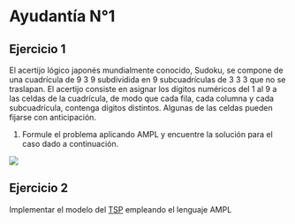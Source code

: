 # Ayudantía N°1
## Ejercicio 1
El acertijo lógico japonés mundialmente conocido, Sudoku, se compone de una cuadrícula de 9 3 9 subdividida en 9 subcuadrículas de 3 3 3 que no se traslapan. El acertijo consiste en asignar los dígitos numéricos del 1 al 9 a las celdas de la cuadrícula, de modo que cada fila, cada columna y cada subcuadrícula, contenga dígitos distintos. Algunas de las celdas pueden fijarse con anticipación.

1. Formule el problema aplicando AMPL y encuentre la solución para el caso dado a continuación.

<img src="https://github.com/alexfabianb94/Practica-Opt-Redes/blob/master/Clase%203/img/sudoku.png" />

## Ejercicio 2
Implementar el modelo del [TSP](https://github.com/alexfabianb94/Practica-PLE-2020/blob/main/Practica-1/doc/tsp.pdf) empleando el lenguaje AMPL

